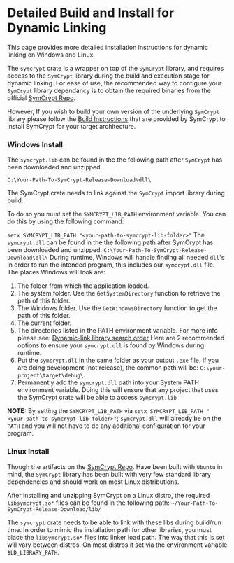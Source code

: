 # Detailed Build and Install for Dynamic Linking

This page provides more detailed installation instructions for dynamic linking on Windows and Linux.

The `symcrypt` crate is a wrapper on top of the `SymCrypt` library, and requires access to the `SymCrypt` library during the build and execution stage for dynamic linking. For ease of use, the recommended way to configure your `SymCrypt` library dependancy is to obtain the required binaries from the official [SymCrypt Repo](https://github.com/microsoft/SymCrypt/releases/tag/v103.8.0).

However, If you wish to build your own version of the underlying `SymCrypt` library please follow the [Build Instructions](https://github.com/microsoft/SymCrypt/blob/main/BUILD.md) that are provided by SymCrypt to install SymCrypt for your target architecture.

### Windows Install 

The `symcrypt.lib` can be found in the the following path after `SymCrypt` has been downloaded and unzipped.

`C:\Your-Path-To-SymCrypt-Release-Download\dll\`

The SymCrypt crate needs to link against the `SymCrypt` import library during build.

To do so you must set the `SYMCRYPT_LIB_PATH` environment variable. You can do this by using the following command:

`setx SYMCRYPT_LIB_PATH "<your-path-to-symcrypt-lib-folder>"`
The `symcrypt.dll` can be found in the the following path after SymCrypt has been downloaded and unzipped.
`C:\Your-Path-To-SymCrypt-Release-Download\dll\`
During runtime, Windows will handle finding all needed `dll`'s in order to run the intended program, this includes our `symcrypt.dll` file. The places Windows will look are:
1. The folder from which the application loaded.
2. The system folder. Use the `GetSystemDirectory` function to retrieve the path of this folder.
3. The Windows folder. Use the `GetWindowsDirectory` function to get the path of this folder.
4. The current folder.
5. The directories listed in the PATH environment variable.
For more info please see: [Dynamic-link library search order](https://learn.microsoft.com/en-us/windows/win32/dlls/dynamic-link-library-search-order)
Here are 2 recommended options to ensure your `symcrypt.dll` is found by Windows during runtime.
1. Put the `symcrypt.dll` in the same folder as your output `.exe` file. If you are doing development (not release), the common path will be: `C:\your-project\target\debug\`.
2. Permanently add the `symcrypt.dll` path into your System PATH environment variable. Doing this will ensure that any project that uses the SymCrypt crate will be able to access `symcrypt.lib`

**NOTE:** By setting the `SYMCRYPT_LIB_PATH` via `setx SYMCRYPT_LIB_PATH "<your-path-to-symcrypt-lib-folder>"`; `symcrypt.dll` will already be on the `PATH` and you will not have to do any additional configuration for your program.

### Linux Install

Though the artifacts on the [SymCrypt Repo](https://github.com/microsoft/SymCrypt/releases/tag/v103.8.0). Have been built with `Ubuntu` in mind, the `SymCrypt` library has been built with very few standard library dependencies and should work on most Linux distributions. 

After installing and unzipping SymCrypt on a Linux distro, the required `libsymcrypt.so*` files can be found in the following path:
`~/Your-Path-To-SymCrypt-Release-Download/lib/`

The `symcrypt` crate needs to be able to link with these libs during build/run time. In order to mimic the installation path for other libraries, you must place the `libsymcrypt.so*` files into linker load path. The way that this is set will vary between distros. On most distros it set via the environment variable `$LD_LIBRARY_PATH`.
